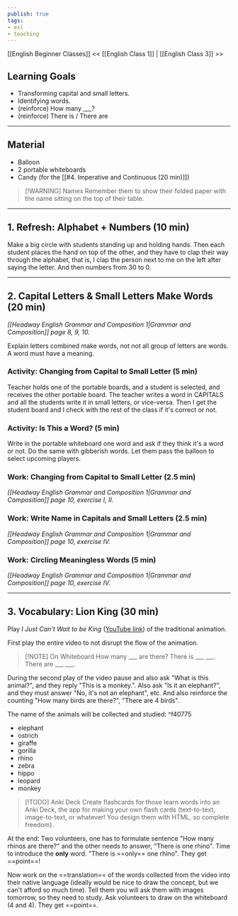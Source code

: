 ```yaml
---
publish: true
tags:
- esl
- teaching
---
```


[[English Beginner Classes]]
<< [[English Class 1]] | [[English Class 3]] >>

## Learning Goals
- Transforming capital and small letters.
- Identifying words.
- (reinforce) How many \_\_\_?
- (reinforce) There is / There are

---

## Material
- Balloon
- 2 portable whiteboards
- Candy (for the [[#4. Imperative and Continuous (20 min)]])

> [!WARNING] Names
> Remember them to show their folded paper with the name sitting on the top of their table.

---

## 1. Refresh: Alphabet + Numbers (10 min)
Make a big circle with students standing up and holding hands. Then each student places the hand on top of the other, and they have to clap their way through the alphabet, that is, I clap the person next to me on the left after saying the letter. And then numbers from 30 to 0.

---

## 2. Capital Letters & Small Letters Make Words (20 min)
*[[Headway English Grammar and Composition 1|Grammar and Composition]] page 8, 9, 10.*

Explain letters combined make words, not not all group of letters are words. A word must have a meaning.

### Activity: Changing from Capital to Small Letter (5 min)
Teacher holds one of the portable boards, and a student is selected, and receives the other portable board. The teacher writes a word in CAPITALS and all the students write it in small letters, or vice-versa. Then I get the student board and I check with the rest of the class if it's correct or not.

### Activity: Is This a Word? (5 min)
Write in the portable whiteboard one word and ask if they think it's a word or not. Do the same with gibberish words. Let them pass the balloon to select upcoming players.

### Work: Changing from Capital to Small Letter (2.5 min)
*[[Headway English Grammar and Composition 1|Grammar and Composition]] page 10, exercise I, II.*

### Work: Write Name in Capitals and Small Letters (2.5 min)
*[[Headway English Grammar and Composition 1|Grammar and Composition]] page 10, exercise IV.*

### Work: Circling Meaningless Words (5 min)
*[[Headway English Grammar and Composition 1|Grammar and Composition]] page 10, exercise IV.*

---

## 3.  Vocabulary: Lion King (30 min)

Play *I Just Can't Wait to be King* ([YouTube link](https://www.youtube.com/watch?v=cHxCIQuWDd0)) of the traditional animation.

First play the entire video to not disrupt the flow of the animation.

> [!NOTE] On Whiteboard
> How many \_\_\_ are there?
> There is \_\_\_ \_\_\_.
> There are \_\_\_ \_\_\_.

During the second play of the video pause and also ask "What is this animal?", and they reply "This is a monkey.". Also ask "Is it an elephant?", and they must answer "No, it's not an elephant", etc. And also reinforce the counting "How many birds are there?", "There are 4 birds".

The name of the animals will be collected and studied: ^f40775
- elephant
- ostrich
- giraffe
- gorilla
- rhino
- zebra
- hippo
- leopard
- monkey

> [!TODO] Anki Deck
> Create flashcards for those learn words into an Anki Deck, the app for making your own flash cards (text-to-text, image-to-text, or whatever! You design them with HTML, so complete freedom).

At the end: Two volunteers, one has to formulate sentence "How many rhinos are there?" and the other needs to answer, "There is one rhino". Time to introduce the **only** word. "There is ==only== one rhino". They get ==point==!

Now work on the ==translation== of the words collected from the video into their native language (ideally would be nice to draw the concept, but we can't afford so much time). Tell them you will ask them with images tomorrow, so they need to study. Ask volunteers to draw on the whiteboard (4 and 4). They get ==point==.